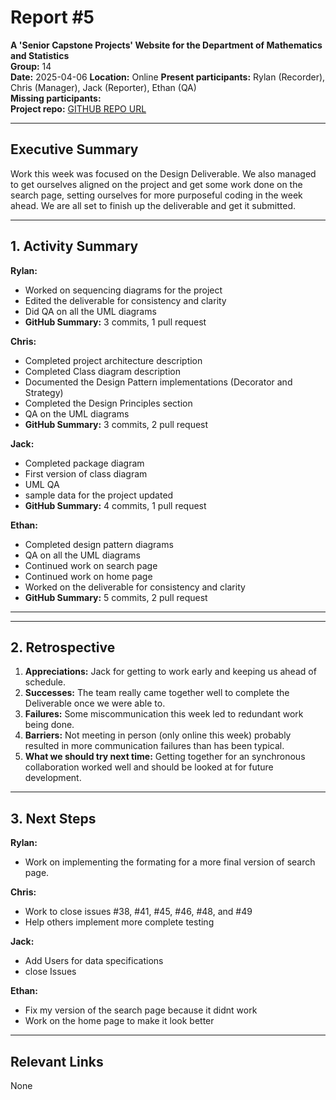 # Report #5

**A 'Senior Capstone Projects' Website for the Department of Mathematics and Statistics**  
**Group:** 14  
**Date:** 2025-04-06
**Location:** Online
**Present participants:** Rylan (Recorder), Chris (Manager), Jack (Reporter), Ethan (QA)  
**Missing participants:**  
**Project repo:** [GITHUB REPO URL](https://github.com/Naalu/ds-senior-capstone-projects-website) 

---

## Executive Summary  

Work this week was focused on the Design Deliverable.  We also managed to get ourselves aligned on the project and get some work done on the search page, setting ourselves for more purposeful coding in the week ahead. We are all set to finish up the deliverable and get it submitted.

---

## 1. Activity Summary

**Rylan:**

- Worked on sequencing diagrams for the project
- Edited the deliverable for consistency and clarity
- Did QA on all the UML diagrams
- **GitHub Summary:** 3 commits, 1 pull request

**Chris:**

- Completed project architecture description
- Completed Class diagram description
- Documented the Design Pattern implementations (Decorator and Strategy)
- Completed the Design Principles section
- QA on the UML diagrams
- **GitHub Summary:**  3 commits, 2 pull request

**Jack:**
- Completed package diagram
- First version of class diagram
- UML QA
- sample data for the project updated
- **GitHub Summary:** 4 commits, 1 pull request

**Ethan:**
- Completed design pattern diagrams
- QA on all the UML diagrams
- Continued work on search page
- Continued work on home page
- Worked on the deliverable for consistency and clarity
- **GitHub Summary:** 5 commits, 2 pull request
---
---

## 2. Retrospective

1. **Appreciations:** Jack for getting to work early and keeping us ahead of schedule.
2. **Successes:** The team really came together well to complete the Deliverable once we were able to.
3. **Failures:** Some miscommunication this week led to redundant work being done.
4. **Barriers:** Not meeting in person (only online this week) probably resulted in more communication failures than has been typical.
5. **What we should try next time:** Getting together for an synchronous collaboration worked well and should be looked at for future development.
---

## 3. Next Steps
**Rylan:**
- Work on implementing the formating for a more final version of search page.

**Chris:**
- Work to close issues #38, #41, #45, #46, #48, and #49
- Help others implement more complete testing

**Jack:** 
- Add Users for data specifications
- close Issues

**Ethan:** 
- Fix my version of the search page because it didnt work
- Work on the home page to make it look better

---

## Relevant Links
None
